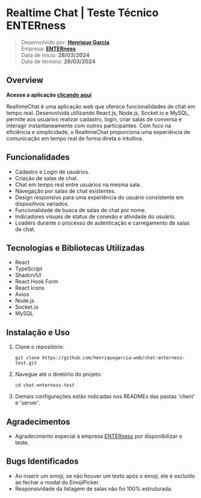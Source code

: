 # Realtime Chat | Teste Técnico ENTERness

> Desenvolvido por: **[Henrique Garcia](https://www.linkedin.com/in/henrique-garcia-dev/)** <br/>
> Empresa: **[ENTERness](https://www.enterness.com/site/)** <br/>
> Data de início: **28/03/2024** <br/>
> Data de término: **29/03/2024**

## Overview

**Acesse a aplicação [clicando aqui]()**

RealtimeChat é uma aplicação web que oferece funcionalidades de chat em tempo real. Desenvolvida utilizando React.js, Node.js, Socket.io e MySQL, permite aos usuários realizar cadastro, login, criar salas de conversa e interagir instantaneamente com outros participantes. Com foco na eficiência e simplicidade, o RealtimeChat proporciona uma experiência de comunicação em tempo real de forma direta e intuitiva.

## Funcionalidades

- Cadastro e Login de usuários.
- Criação de salas de chat.
- Chat em tempo real entre usuários na mesma sala.
- Navegação por salas de chat existentes.
- Design responsivo para uma experiência do usuário consistente em dispositivos variados.
- Funcionalidade de busca de salas de chat por nome.
- Indicadores visuais de status de conexão e atividade do usuário.
- Loaders durante o processo de autenticação e carregamento de salas de chat.

## Tecnologias e Bibliotecas Utilizadas

- React
- TypeScript
- Shadcn/UI
- React Hook Form
- React Icons
- Axios
- Node.js
- Socket.io
- MySQL

## Instalação e Uso

1. Clone o repositório:

   `git clone https://github.com/henriquegarcia-web/chat-enterness-test.git`

2. Navegue até o diretório do projeto:

   `cd chat-enterness-test`

3. Demais configurações estão indicadas nos READMEs das pastas 'client' e 'server'.

## Agradecimentos

- Agradecimento especial à empresa [ENTERness](https://www.enterness.com/site/) por disponibilizar o teste.

## Bugs Identificados

- Ao inserir um emoji, se não houver um texto após o emoji, ele é excluído ao fechar o modal do EmojiPicker.
- Responsividade da listagem de salas não foi 100% estruturada.
